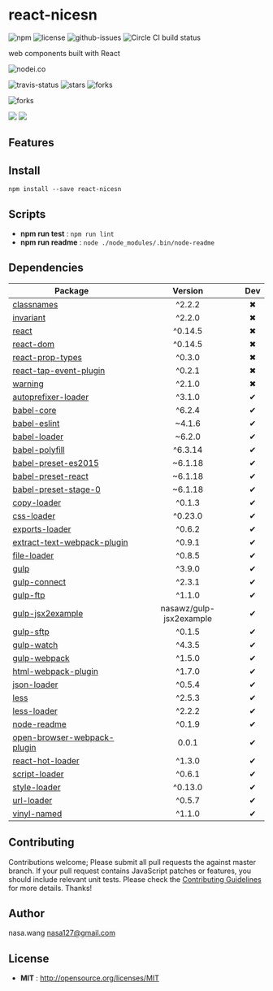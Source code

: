 # react-nicesn

![npm](https://img.shields.io/npm/v/react-nicesn.svg) ![license](https://img.shields.io/npm/l/react-nicesn.svg) ![github-issues](https://img.shields.io/github/issues/nasawz/react-nicesn.svg)  ![Circle CI build status](https://circleci.com/gh/nasawz/react-nicesn.svg?style=svg)

web components built with React

![nodei.co](https://nodei.co/npm/react-nicesn.png?downloads=true&downloadRank=true&stars=true)

![travis-status](https://img.shields.io/travis/nasawz/react-nicesn.svg)
![stars](https://img.shields.io/github/stars/nasawz/react-nicesn.svg)
![forks](https://img.shields.io/github/forks/nasawz/react-nicesn.svg)

![forks](https://img.shields.io/github/forks/nasawz/react-nicesn.svg)

![](https://david-dm.org/nasawz/react-nicesn/status.svg)
![](https://david-dm.org/nasawz/react-nicesn/dev-status.svg)

## Features


## Install

`npm install --save react-nicesn`


## Scripts

 - **npm run test** : `npm run lint`
 - **npm run readme** : `node ./node_modules/.bin/node-readme`

## Dependencies

Package | Version | Dev
--- |:---:|:---:
[classnames](https://www.npmjs.com/package/classnames) | ^2.2.2 | ✖
[invariant](https://www.npmjs.com/package/invariant) | ^2.2.0 | ✖
[react](https://www.npmjs.com/package/react) | ^0.14.5 | ✖
[react-dom](https://www.npmjs.com/package/react-dom) | ^0.14.5 | ✖
[react-prop-types](https://www.npmjs.com/package/react-prop-types) | ^0.3.0 | ✖
[react-tap-event-plugin](https://www.npmjs.com/package/react-tap-event-plugin) | ^0.2.1 | ✖
[warning](https://www.npmjs.com/package/warning) | ^2.1.0 | ✖
[autoprefixer-loader](https://www.npmjs.com/package/autoprefixer-loader) | ^3.1.0 | ✔
[babel-core](https://www.npmjs.com/package/babel-core) | ^6.2.4 | ✔
[babel-eslint](https://www.npmjs.com/package/babel-eslint) | ~4.1.6 | ✔
[babel-loader](https://www.npmjs.com/package/babel-loader) | ~6.2.0 | ✔
[babel-polyfill](https://www.npmjs.com/package/babel-polyfill) | ^6.3.14 | ✔
[babel-preset-es2015](https://www.npmjs.com/package/babel-preset-es2015) | ~6.1.18 | ✔
[babel-preset-react](https://www.npmjs.com/package/babel-preset-react) | ~6.1.18 | ✔
[babel-preset-stage-0](https://www.npmjs.com/package/babel-preset-stage-0) | ~6.1.18 | ✔
[copy-loader](https://www.npmjs.com/package/copy-loader) | ^0.1.3 | ✔
[css-loader](https://www.npmjs.com/package/css-loader) | ^0.23.0 | ✔
[exports-loader](https://www.npmjs.com/package/exports-loader) | ^0.6.2 | ✔
[extract-text-webpack-plugin](https://www.npmjs.com/package/extract-text-webpack-plugin) | ^0.9.1 | ✔
[file-loader](https://www.npmjs.com/package/file-loader) | ^0.8.5 | ✔
[gulp](https://www.npmjs.com/package/gulp) | ^3.9.0 | ✔
[gulp-connect](https://www.npmjs.com/package/gulp-connect) | ^2.3.1 | ✔
[gulp-ftp](https://www.npmjs.com/package/gulp-ftp) | ^1.1.0 | ✔
[gulp-jsx2example](https://www.npmjs.com/package/gulp-jsx2example) | nasawz/gulp-jsx2example | ✔
[gulp-sftp](https://www.npmjs.com/package/gulp-sftp) | ^0.1.5 | ✔
[gulp-watch](https://www.npmjs.com/package/gulp-watch) | ^4.3.5 | ✔
[gulp-webpack](https://www.npmjs.com/package/gulp-webpack) | ^1.5.0 | ✔
[html-webpack-plugin](https://www.npmjs.com/package/html-webpack-plugin) | ^1.7.0 | ✔
[json-loader](https://www.npmjs.com/package/json-loader) | ^0.5.4 | ✔
[less](https://www.npmjs.com/package/less) | ^2.5.3 | ✔
[less-loader](https://www.npmjs.com/package/less-loader) | ^2.2.2 | ✔
[node-readme](https://www.npmjs.com/package/node-readme) | ^0.1.9 | ✔
[open-browser-webpack-plugin](https://www.npmjs.com/package/open-browser-webpack-plugin) | 0.0.1 | ✔
[react-hot-loader](https://www.npmjs.com/package/react-hot-loader) | ^1.3.0 | ✔
[script-loader](https://www.npmjs.com/package/script-loader) | ^0.6.1 | ✔
[style-loader](https://www.npmjs.com/package/style-loader) | ^0.13.0 | ✔
[url-loader](https://www.npmjs.com/package/url-loader) | ^0.5.7 | ✔
[vinyl-named](https://www.npmjs.com/package/vinyl-named) | ^1.1.0 | ✔


## Contributing

Contributions welcome; Please submit all pull requests the against master branch. If your pull request contains JavaScript patches or features, you should include relevant unit tests. Please check the [Contributing Guidelines](contributng.md) for more details. Thanks!

## Author

nasa.wang <nasa127@gmail.com>

## License

 - **MIT** : http://opensource.org/licenses/MIT

